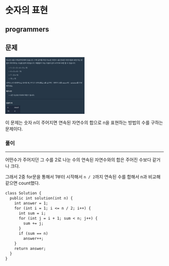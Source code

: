 # 숫자의 표현

## programmers

## 문제

<img src="./images/representNum-1.png" width="50%">

이 문제는 숫자 n이 주어지면 연속된 자연수의 합으로 n을 표현하는 방법의 수를 구하는 문제이다.

### 풀이
---

어떤수가 주어지던 그 수를 2로 나눈 수의 연속된 자연수와의 합은 주어진 수보다 같거나 크다.

그래서 2중 for문을 통해서 1부터 시작해서 `n / 2`까지 연속된 수를 합해서 n과 비교해 같으면 count했다.



```
class Solution {
  public int solution(int n) {
    int answer = 1;
    for (int i = 1; i <= n / 2; i++) {
      int sum = i;
      for (int j = i + 1; sum < n; j++) {
        sum += j;
      }
      if (sum == n)
        answer++;
    }
    return answer;
  }
}
```